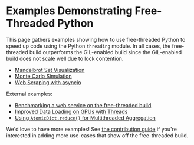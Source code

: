 # Examples Demonstrating Free-Threaded Python

This page gathers examples showing how to use free-threaded Python to speed up
code using the Python `threading` module. In all cases, the free-threaded build outperforms the GIL-enabled build since the GIL-enabled build does not
scale well due to lock contention.

- [Mandelbrot Set Visualization](mandelbrot.md)
- [Monte Carlo Simulation](monte-carlo.md)
- [Web Scraping with asyncio](asyncio.md)

External examples:

- [Benchmarking a web service on the free-threaded build](https://blog.baro.dev/p/the-future-of-python-web-services-looks-gil-free)
- [Improved Data Loading on GPUs with Threads](https://developer.nvidia.com/blog/improved-data-loading-with-threads/)
- [Using `AtomicDict.reduce()` for Multithreaded Aggregation](https://dpdani.github.io/cereggii/examples/AtomicDict/reduce/)

We'd love to have more examples! See [the contribution guide](../contributing.md)
if you're interested in adding more use-cases that show off the free-threaded
build.

